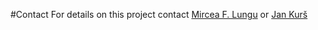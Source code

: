 #Contact
For details on this project contact [Mircea F. Lungu](%base_url%/staff/mircea) or [Jan Kurš](%base_url%/staff/kursjan)
